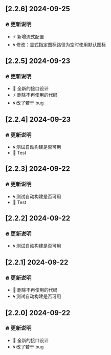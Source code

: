 ## [2.2.6] 2024-09-25
### 🔥 更新说明
* ⚡ 新增流式配置
* 🌀 修改：显式指定图标路径为空时使用默认图标

## [2.2.5] 2024-09-23
### 🔥 更新说明
* 🌈 全新的接口设计
* ⚡ 删除不再使用的代码
* 🌀 改了若干 bug

## [2.2.4] 2024-09-23
### 🔥 更新说明
* 🌀 测试自动构建是否可用
* 🌈 Test

## [2.2.3] 2024-09-22
### 🔥 更新说明
* 🌀 测试自动构建是否可用
* 🌈 Test

## [2.2.2] 2024-09-22
### 🔥 更新说明
* 🌀 测试自动构建是否可用

## [2.2.1] 2024-09-22
### 🔥 更新说明
* 🌈 删除不再使用的代码
* 🌀 测试自动构建是否可用

## [2.2.0] 2024-09-22
### 🔥 更新说明
* 🌈 全新的接口设计
* 🌀 改了若干 bug
